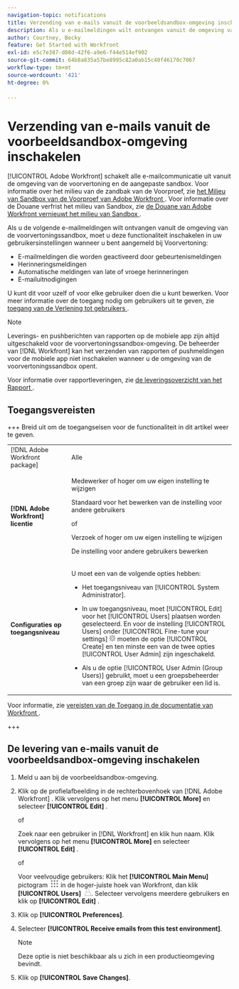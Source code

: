 ```yaml
---
navigation-topic: notifications
title: Verzending van e-mails vanuit de voorbeeldsandbox-omgeving inschakelen
description: Als u e-mailmeldingen wilt ontvangen vanuit de omgeving van de voorvertoningssandbox, moet u deze functionaliteit inschakelen in uw gebruikersinstellingen wanneer u bent aangemeld bij Voorvertoning.
author: Courtney, Becky
feature: Get Started with Workfront
exl-id: e5c7e387-d08d-42f6-a9e6-f44e514ef902
source-git-commit: 64b8a835a57be8995c82a0ab15c40f46170c7067
workflow-type: tm+mt
source-wordcount: '421'
ht-degree: 0%

---
```


# Verzending van e-mails vanuit de voorbeeldsandbox-omgeving inschakelen

[!UICONTROL Adobe Workfront] schakelt alle e-mailcommunicatie uit vanuit de omgeving van de voorvertoning en de aangepaste sandbox. Voor informatie over het milieu van de zandbak van de Voorproef, zie [&#x200B; het Milieu van Sandbox van de Voorproef van Adobe Workfront &#x200B;](../../administration-and-setup/set-up-workfront/workfront-testing-environments/wf-preview-sandbox-environment.md). Voor informatie over de Douane verfrist het milieu van Sandbox, zie [&#x200B; de Douane van Adobe Workfront vernieuwt het milieu van Sandbox &#x200B;](../../administration-and-setup/set-up-workfront/workfront-testing-environments/wf-custom-refresh-sandbox-environment.md).

Als u de volgende e-mailmeldingen wilt ontvangen vanuit de omgeving van de voorvertoningssandbox, moet u deze functionaliteit inschakelen in uw gebruikersinstellingen wanneer u bent aangemeld bij Voorvertoning:

* E-mailmeldingen die worden geactiveerd door gebeurtenismeldingen
* Herinneringsmeldingen
* Automatische meldingen van late of vroege herinneringen
* E-mailuitnodigingen

U kunt dit voor uzelf of voor elke gebruiker doen die u kunt bewerken. Voor meer informatie over de toegang nodig om gebruikers uit te geven, zie [&#x200B; toegang van de Verlening tot gebruikers &#x200B;](../../administration-and-setup/add-users/configure-and-grant-access/grant-access-other-users.md).

>[!NOTE]
>
>Leverings- en pushberichten van rapporten op de mobiele app zijn altijd uitgeschakeld voor de voorvertoningssandbox-omgeving. De beheerder van [!DNL Workfront] kan het verzenden van rapporten of pushmeldingen voor de mobiele app niet inschakelen wanneer u de omgeving van de voorvertoningssandbox opent.
>
>Voor informatie over rapportleveringen, zie [&#x200B; de leveringsoverzicht van het Rapport &#x200B;](../../reports-and-dashboards/reports/creating-and-managing-reports/set-up-report-deliveries.md).

## Toegangsvereisten

+++ Breid uit om de toegangseisen voor de functionaliteit in dit artikel weer te geven.

<table style="table-layout:auto"> 
 <col> 
 </col> 
 <col> 
 </col> 
 <tbody> 
  <tr> 
   <td role="rowheader">[!DNL Adobe Workfront package]</strong></td> 
   <td> <p>Alle</p> </td> 
  </tr> 
  <tr> 
   <td role="rowheader"><strong>[!DNL Adobe Workfront] licentie</strong></td> 
   <td> 
   <p>Medewerker of hoger om uw eigen instelling te wijzigen</p> <p>Standaard voor het bewerken van de instelling voor andere gebruikers</p> 
   of
   <p> Verzoek of hoger om uw eigen instelling te wijzigen</p> <p>De instelling voor andere gebruikers bewerken</p> </td> 
  </tr> 
  <tr> 
   <td role="rowheader"><strong>Configuraties op toegangsniveau</strong></td> 
   <td> <p>U moet een van de volgende opties hebben:</p> 
    <ul> 
     <li> <p>Het toegangsniveau van [!UICONTROL System Administrator].</p> </li> 
     <li> <p>In uw toegangsniveau, moet [!UICONTROL Edit] voor het [!UICONTROL Users] plaatsen worden geselecteerd. En voor de instelling [!UICONTROL Users] onder [!UICONTROL Fine-tune your settings] <img src="assets/gear-icon-in-access-levels.png"> moeten de optie [!UICONTROL Create] en ten minste een van de twee opties [!UICONTROL User Admin] zijn ingeschakeld. </li> 
     <li>Als u de optie [!UICONTROL User Admin (Group Users)] gebruikt, moet u een groepsbeheerder van een groep zijn waar de gebruiker een lid is.</li> 
    </ul> </td> 
  </tr> 
 </tbody> 
</table>


Voor informatie, zie [&#x200B; vereisten van de Toegang in de documentatie van Workfront &#x200B;](/help/quicksilver/administration-and-setup/add-users/access-levels-and-object-permissions/access-level-requirements-in-documentation.md).

+++

## De levering van e-mails vanuit de voorbeeldsandbox-omgeving inschakelen

1. Meld u aan bij de voorbeeldsandbox-omgeving.
1. Klik op de profielafbeelding in de rechterbovenhoek van [!DNL Adobe Workfront] . Klik vervolgens op het menu **[!UICONTROL More]** en selecteer **[!UICONTROL Edit]** .

   of

   Zoek naar een gebruiker in [!DNL Workfront] en klik hun naam. Klik vervolgens op het menu **[!UICONTROL More]** en selecteer **[!UICONTROL Edit]** .

   of

   Voor veelvoudige gebruikers: Klik het **[!UICONTROL Main Menu]** pictogram ![&#x200B; Belangrijkste menupictogram &#x200B;](assets/main-menu-icon.png) in de hoger-juiste hoek van Workfront, dan klik **[!UICONTROL Users]** ![&#x200B; pictogram van de Gebruiker &#x200B;](assets/users-icon-in-main-menu.png).  Selecteer vervolgens meerdere gebruikers en klik op **[!UICONTROL Edit]** .

1. Klik op **[!UICONTROL Preferences]**.
1. Selecteer **[!UICONTROL Receive emails from this test environment]**.

   >[!NOTE]
   >
   >Deze optie is niet beschikbaar als u zich in een productieomgeving bevindt.

1. Klik op **[!UICONTROL Save Changes]**.
